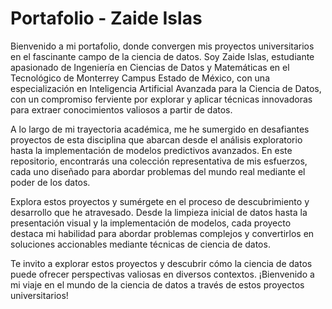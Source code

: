 # Portafolio - Zaide Islas

Bienvenido a mi portafolio, donde convergen mis proyectos universitarios en el fascinante campo de la ciencia de datos. Soy Zaide Islas, estudiante apasionado de Ingeniería en Ciencias de Datos y Matemáticas en el Tecnológico de Monterrey Campus Estado de México, con una especialización en Inteligencia Artificial Avanzada para la Ciencia de Datos, con un compromiso ferviente por explorar y aplicar técnicas innovadoras para extraer conocimientos valiosos a partir de datos.

A lo largo de mi trayectoria académica, me he sumergido en desafiantes proyectos de esta disciplina que abarcan desde el análisis exploratorio hasta la implementación de modelos predictivos avanzados. En este repositorio, encontrarás una colección representativa de mis esfuerzos, cada uno diseñado para abordar problemas del mundo real mediante el poder de los datos.

Explora estos proyectos y sumérgete en el proceso de descubrimiento y desarrollo que he atravesado. Desde la limpieza inicial de datos hasta la presentación visual y la implementación de modelos, cada proyecto destaca mi habilidad para abordar problemas complejos y convertirlos en soluciones accionables mediante técnicas de ciencia de datos.

Te invito a explorar estos proyectos y descubrir cómo la ciencia de datos puede ofrecer perspectivas valiosas en diversos contextos. ¡Bienvenido a mi viaje en el mundo de la ciencia de datos a través de estos proyectos universitarios!
